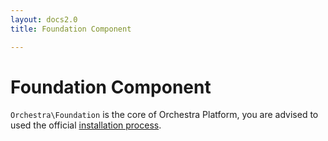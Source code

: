 ```yaml
---
layout: docs2.0
title: Foundation Component

---
```


# Foundation Component

`Orchestra\Foundation` is the core of Orchestra Platform, you are advised to used the official [installation process](/docs/2.0/installation).
